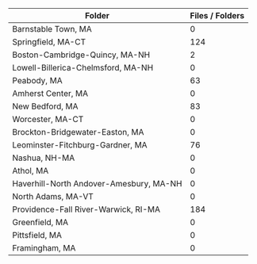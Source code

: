 | Folder                                  |   Files / Folders |
|-----------------------------------------|-------------------|
| Barnstable Town, MA                     |                 0 |
| Springfield, MA-CT                      |               124 |
| Boston-Cambridge-Quincy, MA-NH          |                 2 |
| Lowell-Billerica-Chelmsford, MA-NH      |                 0 |
| Peabody, MA                             |                63 |
| Amherst Center, MA                      |                 0 |
| New Bedford, MA                         |                83 |
| Worcester, MA-CT                        |                 0 |
| Brockton-Bridgewater-Easton, MA         |                 0 |
| Leominster-Fitchburg-Gardner, MA        |                76 |
| Nashua, NH-MA                           |                 0 |
| Athol, MA                               |                 0 |
| Haverhill-North Andover-Amesbury, MA-NH |                 0 |
| North Adams, MA-VT                      |                 0 |
| Providence-Fall River-Warwick, RI-MA    |               184 |
| Greenfield, MA                          |                 0 |
| Pittsfield, MA                          |                 0 |
| Framingham, MA                          |                 0 |